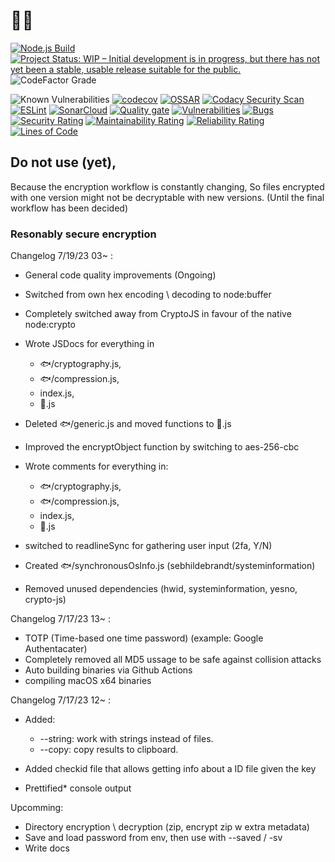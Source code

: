 # 🦈🔑

[![Node.js Build](https://github.com/lunar-gg/sharkkey/actions/workflows/Node.yml/badge.svg?branch=main)](https://github.com/lunar-gg/sharkkey/actions/workflows/Node.yml)
[![Project Status: WIP – Initial development is in progress, but there has not yet been a stable, usable release suitable for the public.](https://www.repostatus.org/badges/latest/wip.svg)](https://www.repostatus.org/#wip)
![CodeFactor Grade](https://img.shields.io/codefactor/grade/github/lunar-gg/sharkkey/main)

![Known Vulnerabilities](https://snyk.io/test/github/lunar-gg/sharkkey/badge.svg)
[![codecov](https://codecov.io/gh/lunar-gg/sharkkey/branch/main/graph/badge.svg?token=316VHCOLS6)](https://codecov.io/gh/lunar-gg/sharkkey)
[![OSSAR](https://github.com/lunar-gg/sharkkey/actions/workflows/ossar.yml/badge.svg)](https://github.com/lunar-gg/sharkkey/actions/workflows/ossar.yml)
[![Codacy Security Scan](https://github.com/lunar-gg/sharkkey/actions/workflows/codacy.yml/badge.svg)](https://github.com/lunar-gg/sharkkey/actions/workflows/codacy.yml)
[![ESLint](https://github.com/lunar-gg/sharkkey/actions/workflows/eslint.yml/badge.svg)](https://github.com/lunar-gg/sharkkey/actions/workflows/eslint.yml)
[![SonarCloud](https://sonarcloud.io/images/project_badges/sonarcloud-black.svg)](https://sonarcloud.io/summary/new_code?id=lunar-gg_sharkkey)
[![Quality gate](https://sonarcloud.io/api/project_badges/quality_gate?project=lunar-gg_sharkkey)](https://sonarcloud.io/summary/new_code?id=lunar-gg_sharkkey)
[![Vulnerabilities](https://sonarcloud.io/api/project_badges/measure?project=lunar-gg_sharkkey&metric=vulnerabilities)](https://sonarcloud.io/summary/new_code?id=lunar-gg_sharkkey)
[![Bugs](https://sonarcloud.io/api/project_badges/measure?project=lunar-gg_sharkkey&metric=bugs)](https://sonarcloud.io/summary/new_code?id=lunar-gg_sharkkey)
[![Security Rating](https://sonarcloud.io/api/project_badges/measure?project=lunar-gg_sharkkey&metric=security_rating)](https://sonarcloud.io/summary/new_code?id=lunar-gg_sharkkey)
[![Maintainability Rating](https://sonarcloud.io/api/project_badges/measure?project=lunar-gg_sharkkey&metric=sqale_rating)](https://sonarcloud.io/summary/new_code?id=lunar-gg_sharkkey)
[![Reliability Rating](https://sonarcloud.io/api/project_badges/measure?project=lunar-gg_sharkkey&metric=reliability_rating)](https://sonarcloud.io/summary/new_code?id=lunar-gg_sharkkey)
[![Lines of Code](https://sonarcloud.io/api/project_badges/measure?project=lunar-gg_sharkkey&metric=ncloc)](https://sonarcloud.io/summary/new_code?id=lunar-gg_sharkkey)

## Do not use (yet),

Because the encryption workflow is constantly changing,
So files encrypted with one version might not be decryptable with new versions.
(Until the final workflow has been decided)

### Resonably secure encryption

Changelog 7/19/23 03~ :
-   General code quality improvements (Ongoing)

-   Switched from own hex encoding \ decoding to node:buffer

-   Completely switched away from CryptoJS in favour of the native node:crypto

-   Wrote JSDocs for everything in
    - 🐟/cryptography.js,
    - 🐟/compression.js,
    - index.js,
    - 🦈.js

-   Deleted 🐟/generic.js and moved functions to 🦈.js

-   Improved the encryptObject function by switching to aes-256-cbc

-   Wrote comments for everything in:
    - 🐟/cryptography.js,
    - 🐟/compression.js,
    - index.js,
    - 🦈.js

-   switched to readlineSync for gathering user input (2fa, Y/N)

-   Created 🐟/synchronousOsInfo.js (sebhildebrandt/systeminformation)

-   Removed unused dependencies (hwid, systeminformation, yesno, crypto-js)

Changelog 7/17/23 13~ :
- TOTP (Time-based one time password) (example: Google Authentacater)
- Completely removed all MD5 ussage to be safe against collision attacks
- Auto building binaries via Github Actions
- compiling macOS x64 binaries

Changelog 7/17/23 12~ :
-   Added:
    - \--string: work with strings instead of files.
    - \--copy: copy results to clipboard.

-   Added checkid file that allows getting info about a ID file given the key

-   Prettified\* console output

Upcomming:
- Directory encryption \ decryption (zip, encrypt zip w extra metadata)
- Save and load password from env, then use with --saved / -sv
- Write docs
